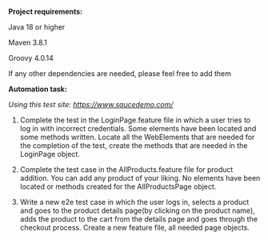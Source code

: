 **Project requirements:**

Java 18 or higher

Maven 3.8.1

Groovy 4.0.14

If any other dependencies are needed, please feel free to add them 

**Automation task:**

_Using this test site: https://www.saucedemo.com/_

1. Complete the test in the LoginPage.feature file in which a user tries to log in with incorrect credentials. Some elements have been located and some methods written. Locate all the WebElements that are needed for the completion of the test, create the methods that are needed in the LoginPage object.

2. Complete the test case in the AllProducts.feature file for product addition. You can add any product of your liking. No elements have been located or methods created for the AllProductsPage object.

3. Write a new e2e test case in which the user logs in, selects a product and goes to the product details page(by clicking on the product name), adds the product to the cart from the details page and goes through the checkout process. Create a new feature file, all needed page objects.

